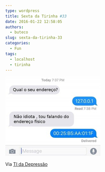 ```yaml
---
type: wordpress
title: Sexta da Tirinha #33
date: 2016-01-22 12:58:05
authors:
  - buteco
slug: sexta-da-tirinha-33
categories:
  - Fun
tags:
  - localhost
  - tirinha
---
```


<a href="/images/wp-content/uploads/2016/01/endereco.jpg" rel="attachment wp-att-4597"><img class="size-medium wp-image-4597 aligncenter" src="/images/wp-content/uploads/2016/01/endereco-300x248.jpg" alt="endereco" width="300" height="248" /></a>

Via <a href="https://www.facebook.com/TIDepressao/" target="_blank">TI da Depressão</a>
